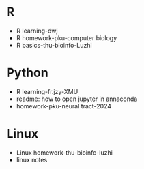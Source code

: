 # R

- R learning-dwj
- R homework-pku-computer biology
- R basics-thu-bioinfo-Luzhi

# Python

- R learning-fr.jzy-XMU
- readme: how to open jupyter in annaconda
- homework-pku-neural tract-2024

# Linux

- Linux homework-thu-bioinfo-luzhi
- linux notes